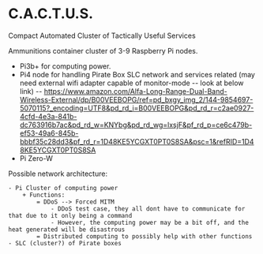 # C.A.C.T.U.S.
Compact Automated Cluster of Tactically Useful Services


Ammunitions container cluster of 3-9 Raspberry Pi nodes. 
- Pi3b+ for computing power. 
- Pi4 node for handling Pirate Box SLC network and services related (may need external wifi adapter capable of monitor-mode -- look at below link)
-- https://www.amazon.com/Alfa-Long-Range-Dual-Band-Wireless-External/dp/B00VEEBOPG/ref=pd_bxgy_img_2/144-9854697-5070115?_encoding=UTF8&pd_rd_i=B00VEEBOPG&pd_rd_r=c2ae0927-4cfd-4e3a-841b-dc763916b7ac&pd_rd_w=KNYbg&pd_rd_wg=lxsjF&pf_rd_p=ce6c479b-ef53-49a6-845b-bbbf35c28dd3&pf_rd_r=1D48KE5YCGXT0PT0S8SA&psc=1&refRID=1D48KE5YCGXT0PT0S8SA
- Pi Zero-W  

Possible network architecture:

	- Pi Cluster of computing power
		+ Functions:
			= DDoS --> Forced MITM
				- DDoS test case, they all dont have to communicate for that due to it only being a command
				- However, the computing power may be a bit off, and the heat generated will be disastrous
			= Distributed computing to possibly help with other functions
	- SLC (cluster?) of Pirate boxes
  
